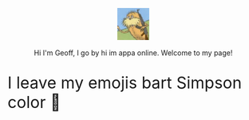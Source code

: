 <!--
**yeoffrey/yeoffrey** is a ✨ _special_ ✨ repository because its `README.md` (this file) appears on your GitHub profile.
-->

<p align="center"><img width="64px" height="64px" src="https://github.com/yeoffrey/yeoffrey/blob/main/profile%20photo.jpg"></p>

<p align="center">Hi I'm Geoff, I go by hi im appa online. Welcome to my page!</p>
<p style="align: center; font-size: 32px">I leave my emojis bart Simpson color 👋</p>
